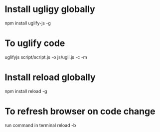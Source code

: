 # Install ugligy globally
npm install uglify-js -g

# To uglify code
uglifyjs script/script.js -o js/ugli.js -c -m

# Install reload globally
npm install  reload -g

# To refresh browser on code change
run command in terminal
reload -b